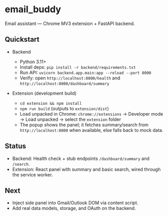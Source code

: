 # email_buddy
Email assistant — Chrome MV3 extension + FastAPI backend.

## Quickstart

- Backend
  - Python 3.11+
  - Install deps: `pip install -r backend/requirements.txt`
  - Run API: `uvicorn backend.app.main:app --reload --port 8000`
  - Verify: open `http://localhost:8000/health` and `http://localhost:8000/dashboard/summary`

- Extension (development build)
  - `cd extension && npm install`
  - `npm run build` (outputs to `extension/dist`)
  - Load unpacked in Chrome: `chrome://extensions` → Developer mode → Load unpacked → select the `extension` folder
  - The popup shows the panel; it fetches summary/search from `http://localhost:8000` when available, else falls back to mock data.

## Status
- Backend: Health check + stub endpoints `/dashboard/summary` and `/search`.
- Extension: React panel with summary and basic search, wired through the service worker.

## Next
- Inject side panel into Gmail/Outlook DOM via content script.
- Add real data models, storage, and OAuth on the backend.
